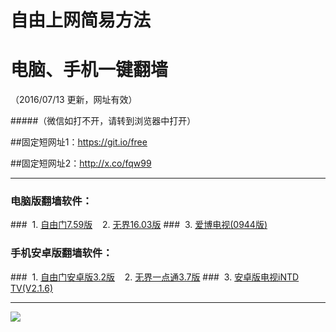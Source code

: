 # 自由上网简易方法
# 电脑、手机一键翻墙
（2016/07/13 更新，网址有效）

#####（微信如打不开，请转到浏览器中打开）

##固定短网址1：https://git.io/free

##固定短网址2：http://x.co/fqw99

***

### 电脑版翻墙软件：
###&nbsp;&nbsp;1. <a href="http://fq-05.919.tw/fgget.php?fid=fg759p.zip" target="_blank">自由门7.59版</a>&nbsp;&nbsp;&nbsp;&nbsp;2. <a href="http://fq-05.919.tw/fgget.php?fid=U1603.zip" target="_blank">无界16.03版</a>
###&nbsp;&nbsp;3. <a href="http://fq-05.919.tw/fgget.php?fid=GreeniPPOTV_Setup_Ver12Build944b.zip" target="_blank">爱博电视(0944版)</a>

### 手机安卓版翻墙软件：
###&nbsp;&nbsp;1. <a href="http://fq-05.919.tw/fgget.php?fid=fgma32.apk" target="_blank">自由门安卓版3.2版</a>&nbsp;&nbsp;&nbsp;&nbsp;2. <a href="http://fq-05.919.tw/fgget.php?fid=um3.7.apk" target="_blank">无界一点通3.7版</a>
###&nbsp;&nbsp;3. <a href="http://fq-05.919.tw/fgget.php?fid=iNTD_TV.apk" target="_blank">安卓版电视iNTD TV(V2.1.6)</a>

***

<p><img src="http://fq-05.919.tw/pic/yjfq-20160702ok.png"></p> 

